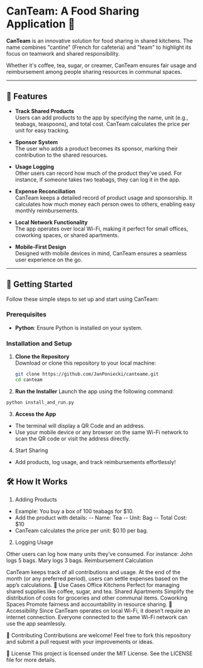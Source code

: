 # CanTeam: A Food Sharing Application 🍵

**CanTeam** is an innovative solution for food sharing in shared kitchens. The name combines "cantine" (French for cafeteria) and "team" to highlight its focus on teamwork and shared responsibility. 

Whether it's coffee, tea, sugar, or creamer, CanTeam ensures fair usage and reimbursement among people sharing resources in communal spaces. 

---

## 🌟 Features

- **Track Shared Products**  
  Users can add products to the app by specifying the name, unit (e.g., teabags, teaspoons), and total cost. CanTeam calculates the price per unit for easy tracking.  

- **Sponsor System**  
  The user who adds a product becomes its sponsor, marking their contribution to the shared resources.

- **Usage Logging**  
  Other users can record how much of the product they’ve used. For instance, if someone takes two teabags, they can log it in the app.

- **Expense Reconciliation**  
  CanTeam keeps a detailed record of product usage and sponsorship. It calculates how much money each person owes to others, enabling easy monthly reimbursements.

- **Local Network Functionality**  
  The app operates over local Wi-Fi, making it perfect for small offices, coworking spaces, or shared apartments.

- **Mobile-First Design**  
  Designed with mobile devices in mind, CanTeam ensures a seamless user experience on the go.

---

## 🚀 Getting Started

Follow these simple steps to set up and start using CanTeam:

### Prerequisites
- **Python**: Ensure Python is installed on your system.

### Installation and Setup
1. **Clone the Repository**  
   Download or clone this repository to your local machine:
   ```bash
   git clone https://github.com/JanPoniecki/canteame.git
   cd canteam

2. **Run the Installer**
   Launch the app using the following command:
  ```bash
  python install_and_run.py
```
3. **Access the App**
 - The terminal will display a QR Code and an address.
- Use your mobile device or any browser on the same Wi-Fi network to scan the QR code or visit the address directly.
 4.  Start Sharing
- Add products, log usage, and track reimbursements effortlessly!
  
## 🛠️ How It Works
1. Adding Products

- Example: You buy a box of 100 teabags for $10.
- Add the product with details:
-- Name: Tea
-- Unit: Bag
-- Total Cost: $10
- CanTeam calculates the price per unit: $0.10 per bag.
2. Logging Usage

Other users can log how many units they’ve consumed. For instance:
John logs 5 bags.
Mary logs 3 bags.
Reimbursement Calculation

CanTeam keeps track of all contributions and usage. At the end of the month (or any preferred period), users can settle expenses based on the app’s calculations.
🎯 Use Cases
Office Kitchens
Perfect for managing shared supplies like coffee, sugar, and tea.
Shared Apartments
Simplify the distribution of costs for groceries and other communal items.
Coworking Spaces
Promote fairness and accountability in resource sharing.
📱 Accessibility
Since CanTeam operates on local Wi-Fi, it doesn’t require an internet connection. Everyone connected to the same Wi-Fi network can use the app seamlessly.

🧩 Contributing
Contributions are welcome! Feel free to fork this repository and submit a pull request with your improvements or ideas.

📃 License
This project is licensed under the MIT License. See the LICENSE file for more details.
